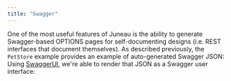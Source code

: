 ```yaml
---
title: "Swagger"
---
```


One of the most useful features of Juneau is the ability to generate Swagger-based OPTIONS pages for self-documenting designs (i.e.
REST interfaces that document themselves).
As described previously, the `PetStore` example provides an example of auto-generated Swagger JSON: Using [SwaggerUI]({{API_DOCS}}/org/apache/juneau/dto/swagger/ui/SwaggerUI.html), we're able to render that JSON as a Swagger user interface:
